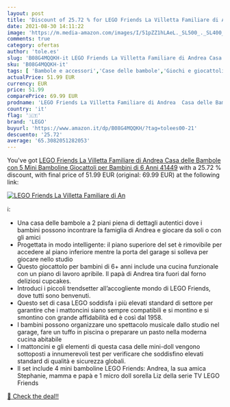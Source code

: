 ```yaml
---
layout: post
title: 'Discount of 25.72 % for LEGO Friends La Villetta Familiare di An'
date: 2021-08-30 14:11:22
image: 'https://m.media-amazon.com/images/I/51pZZ1hLAeL._SL500_._SL400_.jpg'
comments: true
category: ofertas
author: 'tole.es'
slug: 'B08G4MQQKH-it LEGO Friends La Villetta Familiare di Andrea Casa delle...'
sku: 'B08G4MQQKH-it'
tags: [ 'Bambole e accessori','Case delle bambole','Giochi e giocattoli','lego', ]
actualPrice: 51.99 EUR
currency: EUR
price: 51.99
comparePrice: 69.99 EUR
prodname: 'LEGO Friends La Villetta Familiare di Andrea  Casa delle Bambole con 5 Mini Bamboline  Giocattoli per Bambini di 6 Anni  41449'
country: 'it'
flag: '🇮🇹'
brand: 'LEGO'
buyurl: 'https://www.amazon.it/dp/B08G4MQQKH/?tag=tolees00-21'
descuento: '25.72'
average: '65.3082051282053'
---
```


You've got [LEGO Friends La Villetta Familiare di Andrea  Casa delle Bambole con 5 Mini Bamboline  Giocattoli per Bambini di 6 Anni  41449](https://www.amazon.it/dp/B08G4MQQKH/?tag=tolees00-21) with a  25.72 % discount, with final price of 51.99 EUR (original: 69.99 EUR) at the following link:

[![LEGO Friends La Villetta Familiare di An](https://m.media-amazon.com/images/I/51pZZ1hLAeL._SL500_._SL400_.jpg)](https://www.amazon.it/dp/B08G4MQQKH/?tag=tolees00-21)

ℹ️:

- Una casa delle bambole a 2 piani piena di dettagli autentici dove i bambini possono incontrare la famiglia di Andrea e giocare da soli o con gli amici
- Progettata in modo intelligente: il piano superiore del set è rimovibile per accedere al piano inferiore mentre la porta del garage si solleva per giocare nello studio
- Questo giocattolo per bambini di 6+ anni include una cucina funzionale con un piano di lavoro apribile. Il papà di Andrea tira fuori dal forno deliziosi cupcakes.
- Introduci i piccoli trendsetter all’accogliente mondo di LEGO Friends, dove tutti sono benvenuti.
- Questo set di casa LEGO soddisfa i più elevati standard di settore per garantire che i mattoncini siano sempre compatibili e si montino e si smontino con grande affidabilità ed è così dal 1958.
- I bambini possono organizzare uno spettacolo musicale dallo studio nel garage, fare un tuffo in piscina o preparare un pasto nella moderna cucina abitabile
- I mattoncini e gli elementi di questa casa delle mini-doll vengono sottoposti a innumerevoli test per verificare che soddisfino elevati standard di qualità e sicurezza globali.
- Il set include 4 mini bamboline LEGO Friends: Andrea, la sua amica Stephanie, mamma e papà e 1 micro doll sorella Liz della serie TV LEGO Friends

[🛒 Check the deal!!](https://www.amazon.it/dp/B08G4MQQKH/?tag=tolees00-21)
